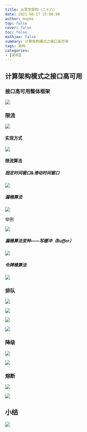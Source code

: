 ```yaml
---
title: 从零学架构（二十六）
date: 2021-08-17 15:00:00
author: maybe
top: false
cover: false
toc: false
mathjax: false
summary: 计算架构模式之接口高可用
tags: 架构
categories:
- [架构]
---
```

## 计算架构模式之接口高可用

### 接口高可用整体框架

![](/medias/assets/20210817115229.png)

### 限流

![](/medias/assets/20210817115358.png)

#### 实现方式

![](/medias/assets/20210817115548.png)

#### 限流算法

##### 固定时间窗口&滑动时间窗口

![](/medias/assets/20210817115827.png)

##### 漏桶算法

![](/medias/assets/20210817115944.png)

举例

![](/medias/assets/20210817120043.png)

##### 漏桶算法变种——写缓冲（Buffer）

![](/medias/assets/20210817120351.png)

##### 令牌桶算法

![](/medias/assets/20210817120536.png)

### 排队

![](/medias/assets/20210817120654.png)

![](/medias/assets/20210817120756.png)

![](/medias/assets/20210817143701.png)

![](/medias/assets/20210817143959.png)

### 降级

![](/medias/assets/20210817144133.png)

![](/medias/assets/20210817144238.png)

### 熔断

![](/medias/assets/20210817144332.png)

![](/medias/assets/20210817144407.png)

## 小结

![](/medias/assets/计算架构模式之接口高可用.png)